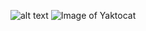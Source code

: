 ![alt text](https://github.com/ros-kamach/DevOps_Vagrant/blob/master/progect_4/Scheme.png)
![Image of Yaktocat](https://github.com/ros-kamach/DevOps_Vagrant/blob/master/progect_4/HAProxy.png)
